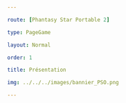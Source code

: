 ```yaml
---

route: [Phantasy Star Portable 2]

type: PageGame

layout: Normal

order: 1

title: Présentation

img: ../../../images/bannier_PSO.png

---
```

